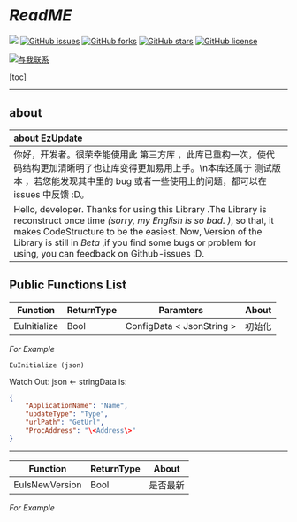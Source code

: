 # *ReadME*

<a href="#"><img src="https://img.shields.io/badge/Version-Re--1.0.1.220708--beta-brightgreen"></img></a>   <a href="https://github.com/Qianshi-OriStudio/EzUpdate/issues"><img alt="GitHub issues" src="https://img.shields.io/github/issues/Qianshi-OriStudio/EzUpdate"></a>   <a href="https://github.com/Qianshi-OriStudio/EzUpdate/network"><img alt="GitHub forks" src="https://img.shields.io/github/forks/Qianshi-OriStudio/EzUpdate"></a>   <a href="https://github.com/Qianshi-OriStudio/EzUpdate/stargazers"><img alt="GitHub stars" src="https://img.shields.io/github/stars/Qianshi-OriStudio/EzUpdate"></a>   <a href="https://github.com/Qianshi-OriStudio/EzUpdate/blob/main/LICENSE"><img alt="GitHub license" src="https://img.shields.io/github/license/Qianshi-OriStudio/EzUpdate"></a>  

<a href="https://space.bilibili.com/439946965"><img src="https://img.shields.io/badge/bilibili-ContactMe-pink" alt="与我联系"></img></a>

[toc]

------

## about

| about EzUpdate                                               |
| :----------------------------------------------------------- |
| 你好，开发者。很荣幸能使用此 第三方库 ，此库已重构一次，使代码结构更加清晰明了也让库变得更加易用上手。\n本库还属于 测试版本 ，若您能发现其中里的 bug 或者一些使用上的问题，都可以在 issues 中反馈 :D。 |
| Hello, developer. Thanks for using this Library .The Library is reconstruct  once time *(sorry, my English is so bad. )*, so that, it makes CodeStructure to be the easiest. Now, Version of the Library is still in *Beta* ,if you find some bugs or problem for using, you can feedback on Github-issues :D. |

 ## Public Functions List

| Function     | ReturnType | Paramters                   | About  |
| ------------ | ---------- | --------------------------- | ------ |
| EuInitialize | Bool       | ConfigData \< JsonString \> | 初始化 |

*For Example*

```easyProgramLanguage
EuInitialize (json)
```

Watch Out: json <- stringData is:

``` json
{
    "ApplicationName": "Name",
    "updateType": "Type",
    "urlPath": "GetUrl",
    "ProcAddress": "\<Address\>"
}
```

---

| Function       | ReturnType | About    |
| -------------- | ---------- | -------- |
| EuIsNewVersion | Bool       | 是否最新 |

*For Example*